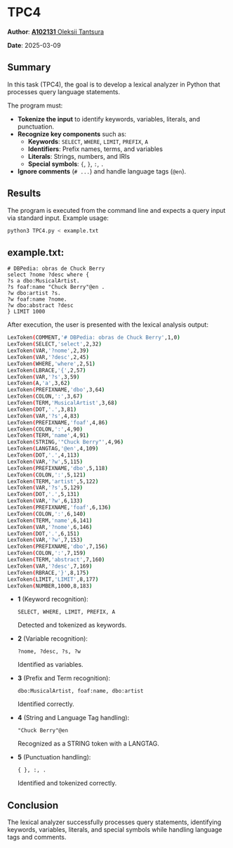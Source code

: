 # TPC4

**Author**: [**A102131** Oleksii Tantsura](https://www.github.com/Ol3ksii)

**Date**: 2025-03-09

## Summary

In this task (TPC4), the goal is to develop a lexical analyzer in Python that processes query language statements.

The program must:

- **Tokenize the input** to identify keywords, variables, literals, and punctuation.
- **Recognize key components** such as:
  - **Keywords**: `SELECT`, `WHERE`, `LIMIT`, `PREFIX`, `A`
  - **Identifiers**: Prefix names, terms, and variables
  - **Literals**: Strings, numbers, and IRIs
  - **Special symbols**: `{`, `}`, `:`, `.`
- **Ignore comments** (`# ...`) and handle language tags (`@en`).

## Results

The program is executed from the command line and expects a query input via standard input. Example usage:

```bash
python3 TPC4.py < example.txt
```

## example.txt:
```
# DBPedia: obras de Chuck Berry
select ?nome ?desc where {
?s a dbo:MusicalArtist.
?s foaf:name "Chuck Berry"@en .
?w dbo:artist ?s.
?w foaf:name ?nome.
?w dbo:abstract ?desc
} LIMIT 1000
```

After execution, the user is presented with the lexical analysis output:

```bash
LexToken(COMMENT,'# DBPedia: obras de Chuck Berry',1,0)
LexToken(SELECT,'select',2,32)
LexToken(VAR,'?nome',2,39)
LexToken(VAR,'?desc',2,45)
LexToken(WHERE,'where',2,51)
LexToken(LBRACE,'{',2,57)
LexToken(VAR,'?s',3,59)
LexToken(A,'a',3,62)
LexToken(PREFIXNAME,'dbo',3,64)
LexToken(COLON,':',3,67)
LexToken(TERM,'MusicalArtist',3,68)
LexToken(DOT,'.',3,81)
LexToken(VAR,'?s',4,83)
LexToken(PREFIXNAME,'foaf',4,86)
LexToken(COLON,':',4,90)
LexToken(TERM,'name',4,91)
LexToken(STRING,'"Chuck Berry"',4,96)
LexToken(LANGTAG,'@en',4,109)
LexToken(DOT,'.',4,113)
LexToken(VAR,'?w',5,115)
LexToken(PREFIXNAME,'dbo',5,118)
LexToken(COLON,':',5,121)
LexToken(TERM,'artist',5,122)
LexToken(VAR,'?s',5,129)
LexToken(DOT,'.',5,131)
LexToken(VAR,'?w',6,133)
LexToken(PREFIXNAME,'foaf',6,136)
LexToken(COLON,':',6,140)
LexToken(TERM,'name',6,141)
LexToken(VAR,'?nome',6,146)
LexToken(DOT,'.',6,151)
LexToken(VAR,'?w',7,153)
LexToken(PREFIXNAME,'dbo',7,156)
LexToken(COLON,':',7,159)
LexToken(TERM,'abstract',7,160)
LexToken(VAR,'?desc',7,169)
LexToken(RBRACE,'}',8,175)
LexToken(LIMIT,'LIMIT',8,177)
LexToken(NUMBER,1000,8,183)
```

- **1** (Keyword recognition):
    ```
    SELECT, WHERE, LIMIT, PREFIX, A
    ```
    Detected and tokenized as keywords.

- **2** (Variable recognition):
    ```
    ?nome, ?desc, ?s, ?w
    ```
    Identified as variables.

- **3** (Prefix and Term recognition):
    ```
    dbo:MusicalArtist, foaf:name, dbo:artist
    ```
    Identified correctly.

- **4** (String and Language Tag handling):
    ```
    "Chuck Berry"@en
    ```
    Recognized as a STRING token with a LANGTAG.

- **5** (Punctuation handling):
    ```
    { }, :, .
    ```
    Identified and tokenized correctly.

## Conclusion

The lexical analyzer successfully processes query statements, identifying keywords, variables, literals, and special symbols while handling language tags and comments.
